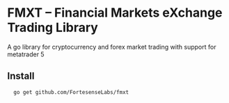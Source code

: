 # FMXT – Financial Markets eXchange Trading Library

A go library for cryptocurrency and forex market trading with support for metatrader 5

## Install

```bash
  go get github.com/FortesenseLabs/fmxt
```